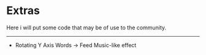 # Extras
Here i will put some code that may be of use to the community.
- - - - - - - - - - 
- Rotating Y Axis Words -> Feed Music-like effect
